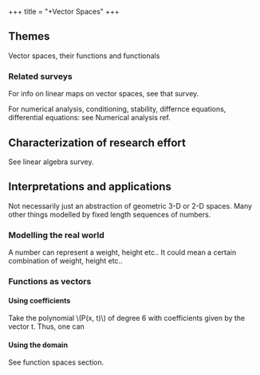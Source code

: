 +++
title = "+Vector Spaces"
+++

## Themes
Vector spaces, their functions and functionals

### Related surveys
For info on linear maps on vector spaces, see that survey.

For numerical analysis, conditioning, stability, differnce equations, differential equations: see Numerical analysis ref.

## Characterization of research effort
See linear algebra survey.

## Interpretations and applications
Not necessarily just an abstraction of geometric 3-D or 2-D spaces. Many other things modelled by fixed length sequences of numbers.

### Modelling the real world
A number can represent a weight, height etc.. It could mean a certain combination of weight, height etc..

### Functions as vectors
#### Using coefficients
Take the polynomial \\(P(x, t)\\) of degree 6 with coefficients given by the vector t. Thus, one can 

#### Using the domain
See function spaces section.

